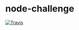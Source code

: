 # node-challenge

[![Travis](https://img.shields.io/travis/tommycp96/node-challenge.svg?style=flat-square)](https://travis-ci.org/tommycp96/node-challenge)
